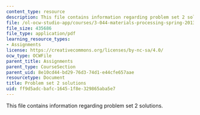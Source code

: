 ```yaml
---
content_type: resource
description: This file contains information regarding problem set 2 solutions.
file: /ol-ocw-studio-app/courses/3-044-materials-processing-spring-2013/ff9d5adcbafc16451f8e329865aba5e7_MIT3_044S13_pset2solns.pdf
file_size: 435686
file_type: application/pdf
learning_resource_types:
- Assignments
license: https://creativecommons.org/licenses/by-nc-sa/4.0/
ocw_type: OCWFile
parent_title: Assignments
parent_type: CourseSection
parent_uid: 8e10cd44-bd29-76d3-74d1-e44cfe657aae
resourcetype: Document
title: Problem set 2 solutions
uid: ff9d5adc-bafc-1645-1f8e-329865aba5e7
---
```

This file contains information regarding problem set 2 solutions.
